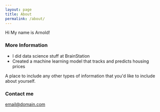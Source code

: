 ```yaml
---
layout: page
title: About
permalink: /about/
---
```


Hi My name is Arnold!


### More Information

- I did data science stuff at BrainStation
- Created a machine learning model that tracks and predicts housing prices

A place to include any other types of information that you'd like to include about yourself.

### Contact me

[email@domain.com](mailto:email@domain.com)